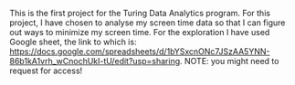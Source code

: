 This is the first project for the Turing Data Analytics program.
For this project, I have chosen to analyse my screen time data so that I can figure out ways to minimize my screen time.
For the exploration I have used Google sheet, the link to which is: https://docs.google.com/spreadsheets/d/1bYSxcnONc7JSzAA5YNN-86b1kA1vrh_wCnochUkI-tU/edit?usp=sharing. NOTE: you might need to request for access!
